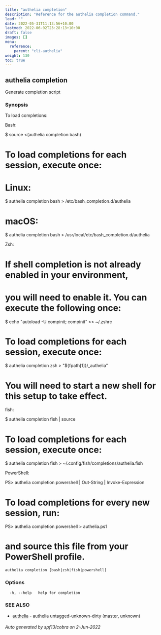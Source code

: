 ```yaml
---
title: "authelia completion"
description: "Reference for the authelia completion command."
lead: ""
date: 2022-05-31T11:13:56+10:00
lastmod: 2022-06-02T23:28:13+10:00
draft: false
images: []
menu:
  reference:
    parent: "cli-authelia"
weight: 130
toc: true
---
```


## authelia completion

Generate completion script

### Synopsis

To load completions:

Bash:

  $ source <(authelia completion bash)

  # To load completions for each session, execute once:
  # Linux:
  $ authelia completion bash > /etc/bash_completion.d/authelia
  # macOS:
  $ authelia completion bash > /usr/local/etc/bash_completion.d/authelia

Zsh:

  # If shell completion is not already enabled in your environment,
  # you will need to enable it.  You can execute the following once:

  $ echo "autoload -U compinit; compinit" >> ~/.zshrc

  # To load completions for each session, execute once:
  $ authelia completion zsh > "${fpath[1]}/_authelia"

  # You will need to start a new shell for this setup to take effect.

fish:

  $ authelia completion fish | source

  # To load completions for each session, execute once:
  $ authelia completion fish > ~/.config/fish/completions/authelia.fish

PowerShell:

  PS> authelia completion powershell | Out-String | Invoke-Expression

  # To load completions for every new session, run:
  PS> authelia completion powershell > authelia.ps1
  # and source this file from your PowerShell profile.


```
authelia completion [bash|zsh|fish|powershell]
```

### Options

```
  -h, --help   help for completion
```

### SEE ALSO

* [authelia](authelia.md)	 - authelia untagged-unknown-dirty (master, unknown)

###### Auto generated by spf13/cobra on 2-Jun-2022
